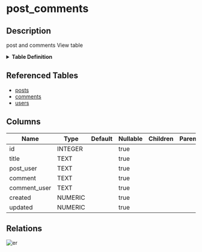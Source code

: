 # post_comments

## Description

post and comments View table

<details>
<summary><strong>Table Definition</strong></summary>

```sql
CREATE VIEW post_comments AS
  SELECT c.id, p.title, u2.username AS post_user, c.comment, u2.username AS comment_user, c.created, c.updated
  FROM posts AS p
  LEFT JOIN comments AS c on p.id = c.post_id
  LEFT JOIN users AS u on u.id = p.user_id
  LEFT JOIN users AS u2 on u2.id = c.user_id
```

</details>

## Referenced Tables

- [posts](posts.md)
- [comments](comments.md)
- [users](users.md)

## Columns

| Name | Type | Default | Nullable | Children | Parents | Comment |
| ---- | ---- | ------- | -------- | -------- | ------- | ------- |
| id | INTEGER |  | true |  |  | comments.id |
| title | TEXT |  | true |  |  | posts.title |
| post_user | TEXT |  | true |  |  | posts.users.username |
| comment | TEXT |  | true |  |  |  |
| comment_user | TEXT |  | true |  |  | comments.users.username |
| created | NUMERIC |  | true |  |  | comments.created |
| updated | NUMERIC |  | true |  |  | comments.updated |

## Relations

![er](post_comments.svg)
